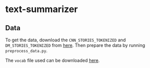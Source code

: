 # text-summarizer

## Data 
To get the data, download the `CNN_STORIES_TOKENIZED` and `DM_STORIES_TOKENIZED` from [here](https://github.com/JafferWilson/Process-Data-of-CNN-DailyMail). Then prepare the data by running `preprocess_data.py`.

The `vocab` file used can be downloaded [here](https://drive.google.com/file/d/0BzQ6rtO2VN95a0c3TlZCWkl3aU0/view).
